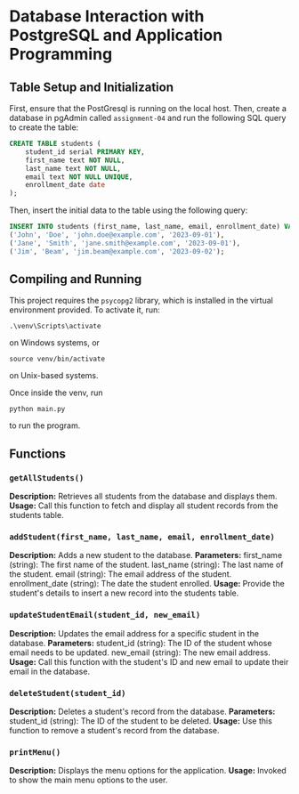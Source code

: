 # Database Interaction with PostgreSQL and Application Programming

## Table Setup and Initialization
First, ensure that the PostGresql is running on the local host. Then, create a database in pgAdmin called `assignment-04` and run the following SQL query to create the table:


```sql
CREATE TABLE students (
    student_id serial PRIMARY KEY,
    first_name text NOT NULL,
    last_name text NOT NULL,
    email text NOT NULL UNIQUE,
    enrollment_date date
);
```


Then, insert the initial data to the table using the following query:


```sql
INSERT INTO students (first_name, last_name, email, enrollment_date) VALUES
('John', 'Doe', 'john.doe@example.com', '2023-09-01'),
('Jane', 'Smith', 'jane.smith@example.com', '2023-09-01'),
('Jim', 'Beam', 'jim.beam@example.com', '2023-09-02');
```


## Compiling and Running
This project requires the `psycopg2` library, which is installed in the virtual environment provided. To activate it, run:

```
.\venv\Scripts\activate
```
on Windows systems, or
```shell
source venv/bin/activate
```
on Unix-based systems.

Once inside the venv, run
```shell
python main.py
```
to run the program.

## Functions
### `getAllStudents()`
**Description:** Retrieves all students from the database and displays them.
**Usage:** Call this function to fetch and display all student records from the students table.

### `addStudent(first_name, last_name, email, enrollment_date)`
**Description:** Adds a new student to the database.
**Parameters:**
first_name (string): The first name of the student.
last_name (string): The last name of the student.
email (string): The email address of the student.
enrollment_date (string): The date the student enrolled.
**Usage:** Provide the student's details to insert a new record into the students table.

### `updateStudentEmail(student_id, new_email)`
**Description:** Updates the email address for a specific student in the database.
**Parameters:**
student_id (string): The ID of the student whose email needs to be updated.
new_email (string): The new email address.
**Usage:** Call this function with the student's ID and new email to update their email in the database.

### `deleteStudent(student_id)`
**Description:** Deletes a student's record from the database.
**Parameters:**
student_id (string): The ID of the student to be deleted.
**Usage:** Use this function to remove a student's record from the database.

### `printMenu()`
**Description:** Displays the menu options for the application.
**Usage:** Invoked to show the main menu options to the user.